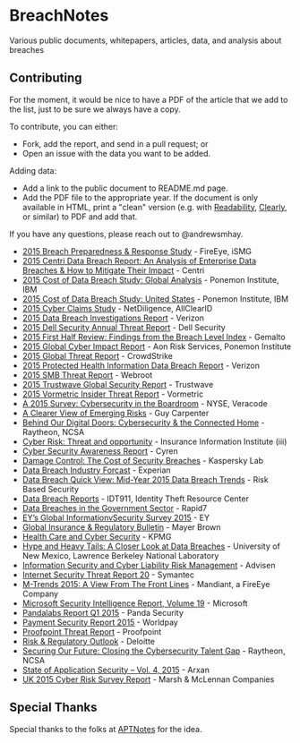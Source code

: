 # BreachNotes
Various public documents, whitepapers, articles, data, and analysis about breaches

## Contributing
For the moment, it would be nice to have a PDF of the article that we add to the list, just to be sure we always have a copy.

To contribute, you can either:
* Fork, add the report, and send in a pull request; or
* Open an issue with the data you want to be added.

Adding data:
* Add a link to the public document to README.md page.
* Add the PDF file to the appropriate year. If the document is only available in HTML, print a "clean" version (e.g. with [Readability](https://readability.com/), [Clearly](https://evernote.com/clearly/), or similar) to PDF and add that.

If you have any questions, please reach out to @andrewsmhay.

* [2015 Breach Preparedness & Response Study](https://github.com/andrewsmhay/BreachNotes/raw/master/2015/ISMG-2015-Breach-Preparedness-and-Response-Study.pdf) - FireEye, iSMG
* [2015 Centri Data Breach Report: An Analysis of Enterprise Data Breaches & How to Mitigate Their Impact](https://github.com/andrewsmhay/BreachNotes/raw/master/2015/CENTRI-2015-Data-Breach-Report-Industry-Report-Aug-2015.pdf) - Centri
* [2015 Cost of Data Breach Study: Global Analysis](https://github.com/andrewsmhay/BreachNotes/raw/master/2015/SEW03053WWEN.PDF) - Ponemon Institute, IBM
* [2015 Cost of Data Breach Study: United States](https://github.com/andrewsmhay/BreachNotes/raw/master/2015/SEW03055USEN.PDF) - Ponemon Institute, IBM
* [2015 Cyber Claims Study](https://github.com/andrewsmhay/BreachNotes/raw/master/2015/NetDiligence_2015_Cyber_Claims_Study_093015.pdf) - NetDiligence, AllClearID
* [2015 Data Breach Investigations Report](https://github.com/andrewsmhay/BreachNotes/raw/master/2015/rp_data-breach-investigation-report-2015_en_xg.pdf) - Verizon
* [2015 Dell Security Annual Threat Report](https://github.com/andrewsmhay/BreachNotes/raw/master/2015/2015-dell-security-annual-threat-report-white-paper-15657.pdf) - Dell Security
* [2015 First Half Review: Findings from the Breach Level Index](https://github.com/andrewsmhay/BreachNotes/raw/master/2015/Gemalto_H1_2015_BLI_Report.pdf) - Gemalto
* [2015 Global Cyber Impact Report](https://github.com/andrewsmhay/BreachNotes/raw/master/2015/2015-Global-Cyber-Impact-Report-Final.pdf) - Aon Risk Services, Ponemon Institute
* [2015 Global Threat Report](https://github.com/andrewsmhay/BreachNotes/raw/master/2015/15GlobalThreatReport.pdf) - CrowdStrike
* [2015 Protected Health Information Data Breach Report](https://github.com/andrewsmhay/BreachNotes/raw/master/2015/rp_2015-protected-health-information-data-breach-report_en_xg.pdf) - Verizon
* [2015 SMB Threat Report](https://github.com/andrewsmhay/BreachNotes/raw/master/2015/SMBThreatReport2015.pdf) - Webroot
* [2015 Trustwave Global Security Report](https://github.com/andrewsmhay/BreachNotes/raw/master/2015/2015_TrustwaveGlobalSecurityReport.pdf) - Trustwave
* [2015 Vormetric Insider Threat Report](https://github.com/andrewsmhay/BreachNotes/raw/master/2015/CW_GlobalReport_2015_Insider_threat_Vormetric_Single_Pages_010915.pdf) - Vormetric
* [A 2015 Survey: Cybersecurity in the Boardroom](https://github.com/andrewsmhay/BreachNotes/raw/master/2015/VERACODE_Survey_Report.pdf) - NYSE, Veracode
* [A Clearer View of Emerging Risks](https://github.com/andrewsmhay/BreachNotes/raw/master/2015/A_Clearer_View_of_Emerging_Risks.pdf) - Guy Carpenter
* [Behind Our Digital Doors: Cybersecurity & the Connected Home](https://github.com/andrewsmhay/BreachNotes/raw/master/2015/BEHIND%20OUR%20DIGITAL%20DOORS%20-%20ESET_NCSA%20Fast%20Facts.pdf) - Raytheon, NCSA
* [Cyber Risk: Threat and opportunity](https://github.com/andrewsmhay/BreachNotes/raw/master/2015/cyber_risk_wp_final_102015.pdf) - Insurance Information Institute (iii)
* [Cyber Security Awareness Report](https://github.com/andrewsmhay/BreachNotes/raw/master/2015/CYREN_Q3_2015_CyberThreat_Report.pdf) - Cyren
* [Damage Control: The Cost of Security Breaches](https://github.com/andrewsmhay/BreachNotes/raw/master/2015/it-risks-survey-report-cost-of-security-breaches.pdf) - Kaspersky Lab
* [Data Breach Industry Forcast](https://github.com/andrewsmhay/BreachNotes/raw/master/2015/2015-industry-forecast-experian.pdf) - Experian
* [Data Breach Quick View: Mid-Year 2015 Data Breach Trends](https://github.com/andrewsmhay/BreachNotes/raw/master/2015/2015-MidYearDataBreachQuickView.pdf) - Risk Based Security
* [Data Breach Reports](https://github.com/andrewsmhay/BreachNotes/raw/master/2015/DataBreachReports_2015.pdf) - IDT911, Identity Theft Resource Center
* [Data Breaches in the Government Sector](https://github.com/andrewsmhay/BreachNotes/raw/master/2015/data-breach-report.pdf) - Rapid7
* [EY’s Global InformationvSecurity Survey 2015](https://github.com/andrewsmhay/BreachNotes/raw/master/EY-Global-Information-Security-Survey-2015-summary.pdf) - EY
* [Global Insurance & Regulatory Bulletin](https://github.com/andrewsmhay/BreachNotes/raw/master/2015/150326-Newsletter-Global-Insurance-Bulletin.pdf) - Mayer Brown
* [Health Care and Cyber Security](https://github.com/andrewsmhay/BreachNotes/raw/master/2015/KPMG-2015-Cyber-Healthcare-Survey.pdf) - KPMG
* [Hype and Heavy Tails: A Closer Look at Data Breaches](https://github.com/andrewsmhay/BreachNotes/raw/master/2015/WEIS_2015_edwards.pdf) - University of New Mexico, Lawrence Berkeley National Laboratory
* [Information Security and Cyber Liability Risk Management](https://github.com/andrewsmhay/BreachNotes/raw/master/2015/information%20security%20cyber%20liability%20risk%20management%20report%202015%2010%2016.pdf) - Advisen
* [Internet Security Threat Report 20](https://github.com/andrewsmhay/BreachNotes/raw/master/2015/21347932_GA-internet-security-threat-report-volume-20-2015-social_v2.pdf) - Symantec
* [M-Trends 2015: A View From The Front Lines](https://github.com/andrewsmhay/BreachNotes/raw/master/2015/rpt-m-trends-2015.pdf) - Mandiant, a FireEye Company
* [Microsoft Security Intelligence Report, Volume 19](https://github.com/andrewsmhay/BreachNotes/raw/master/2015/Microsoft_Security_Intelligence_Report_Volume_19_English.pdf) - Microsoft
* [Pandalabs Report Q1 2015](https://github.com/andrewsmhay/BreachNotes/raw/master/2015/PandaLabs-Report_Q1-2015.pdf) - Panda Security
* [Payment Security Report 2015](https://github.com/andrewsmhay/BreachNotes/raw/master/2015/WPUK-Payment-security-report-2015.pdf) - Worldpay
* [Proofpoint Threat Report](https://github.com/andrewsmhay/BreachNotes/raw/master/2015/Proofpoint-Threat-Report-June2015.pdf) - Proofpoint
* [Risk & Regulatory Outlook](https://github.com/andrewsmhay/BreachNotes/raw/master/2015/deloitte-au-fs-risk-regulatory-outlook-250515.pdf) - Deloitte
* [Securing Our Future: Closing the Cybersecurity Talent Gap](https://github.com/andrewsmhay/BreachNotes/raw/master/2015/Securing%20Our%20Future%20Closing%20the%20Cybersecurity%20Talent%20Gap.pdf) - Raytheon, NCSA
* [State of Application Security – Vol. 4, 2015](https://github.com/andrewsmhay/BreachNotes/raw/master/2015/State-of-Application-Security-Report-Vol-4-2015.pdf) - Arxan
* [UK 2015 Cyber Risk Survey Report](https://github.com/andrewsmhay/BreachNotes/raw/master/2015/UK%202015%20Cyber%20Risk%20Survey%20Report-06-2015.pdf) - Marsh & McLennan Companies

## Special Thanks
Special thanks to the folks at [APTNotes](https://github.com/kbandla/APTnotes) for the idea.
